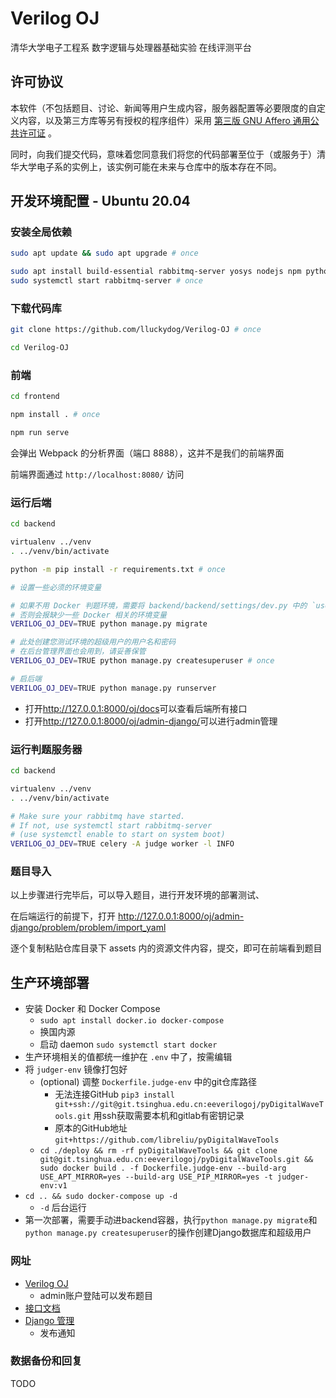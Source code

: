 # Verilog OJ

清华大学电子工程系 数字逻辑与处理器基础实验 在线评测平台

## 许可协议

本软件（不包括题目、讨论、新闻等用户生成内容，服务器配置等必要限度的自定义内容，以及第三方库等另有授权的程序组件）采用 [第三版 GNU Affero 通用公共许可证](https://www.gnu.org/licenses/agpl-3.0.html) 。

同时，向我们提交代码，意味着您同意我们将您的代码部署至位于（或服务于）清华大学电子系的实例上，该实例可能在未来与仓库中的版本存在不同。

## 开发环境配置 - Ubuntu 20.04

### 安装全局依赖

```sh
sudo apt update && sudo apt upgrade # once

sudo apt install build-essential rabbitmq-server yosys nodejs npm python3-virtualenv # once
sudo systemctl start rabbitmq-server # once
```

### 下载代码库

```sh
git clone https://github.com/lluckydog/Verilog-OJ # once

cd Verilog-OJ
```

### 前端

```sh
cd frontend
```


```sh
npm install . # once
```

```sh
npm run serve
```

会弹出 Webpack 的分析界面（端口 8888），这并不是我们的前端界面

前端界面通过 `http://localhost:8080/` 访问

### 运行后端

```sh
cd backend
```

```sh
virtualenv ../venv
. ../venv/bin/activate

python -m pip install -r requirements.txt # once
```

```sh
# 设置一些必须的环境变量

# 如果不用 Docker 判题环境，需要将 backend/backend/settings/dev.py 中的 `use_docker` 修改为False
# 否则会报缺少一些 Docker 相关的环境变量
VERILOG_OJ_DEV=TRUE python manage.py migrate

# 此处创建您测试环境的超级用户的用户名和密码
# 在后台管理界面也会用到，请妥善保管
VERILOG_OJ_DEV=TRUE python manage.py createsuperuser # once

# 启后端
VERILOG_OJ_DEV=TRUE python manage.py runserver
```

- 打开<http://127.0.0.1:8000/oj/docs>可以查看后端所有接口
- 打开<http://127.0.0.1:8000/oj/admin-django/>可以进行admin管理

### 运行判题服务器

```sh
cd backend
```

```sh
virtualenv ../venv
. ../venv/bin/activate

# Make sure your rabbitmq have started.
# If not, use systemctl start rabbitmq-server
# (use systemctl enable to start on system boot)
VERILOG_OJ_DEV=TRUE celery -A judge worker -l INFO
```

### 题目导入

以上步骤进行完毕后，可以导入题目，进行开发环境的部署测试、

在后端运行的前提下，打开 http://127.0.0.1:8000/oj/admin-django/problem/problem/import_yaml

逐个复制粘贴仓库目录下 assets 内的资源文件内容，提交，即可在前端看到题目

## 生产环境部署

- 安装 Docker 和 Docker Compose
    - `sudo apt install docker.io docker-compose`
    - 换国内源
    - 启动 daemon `sudo systemctl start docker`
- 生产环境相关的值都统一维护在 `.env` 中了，按需编辑
- 将 `judger-env` 镜像打包好
    - (optional) 调整 `Dockerfile.judge-env` 中的git仓库路径
        - 无法连接GitHub `pip3 install git+ssh://git@git.tsinghua.edu.cn:eeverilogoj/pyDigitalWaveTools.git` 用ssh获取需要本机和gitlab有密钥记录
        - 原本的GitHub地址 `git+https://github.com/libreliu/pyDigitalWaveTools`
    - `cd ./deploy && rm -rf pyDigitalWaveTools && git clone git@git.tsinghua.edu.cn:eeverilogoj/pyDigitalWaveTools.git && sudo docker build . -f Dockerfile.judge-env --build-arg USE_APT_MIRROR=yes --build-arg USE_PIP_MIRROR=yes -t judger-env:v1`
- `cd .. && sudo docker-compose up -d`
    - `-d` 后台运行
- 第一次部署，需要手动进backend容器，执行`python manage.py migrate`和`python manage.py createsuperuser`的操作创建Django数据库和超级用户

### 网址

- [Verilog OJ](http://166.111.223.67/oj/)
    - admin账户登陆可以发布题目
- [接口文档](http://166.111.223.67/oj/api/docs/)
- [Django 管理](http://166.111.223.67/oj/admin-django/)
    - 发布通知

### 数据备份和回复

TODO
